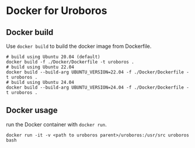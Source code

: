 # Docker for Uroboros

## Docker build

Use `docker build` to build the docker image from Dockerfile.

```shell
# build using Ubuntu 20.04 (default)
docker build -f ./Docker/Dockerfile -t uroboros .
# build using Ubuntu 22.04
docker build --build-arg UBUNTU_VERSION=22.04 -f ./Docker/Dockerfile -t uroboros .
# build using Ubuntu 24.04
docker build --build-arg UBUNTU_VERSION=24.04 -f ./Docker/Dockerfile -t uroboros .
```

## Docker usage

run the Docker container with `docker run`.

```shell
docker run -it -v <path to uroboros parent>/uroboros:/usr/src uroboros bash
```
